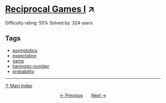 # [Reciprocal Games I](https://projecteuler.net/problem=567) ↗️

Difficulty rating: 55%
Solved by: 324 users
## Tags

- [asymptotics](../tags/asymptotics.md)
- [expectation](../tags/expectation.md)
- [game](../tags/game.md)
- [harmonic-number](../tags/harmonic-number.md)
- [probability](../tags/probability.md)



---

[↑ Main Index](../README.md)


<div align=center><a href='566.md'>← Previous</a> &nbsp;&nbsp; &nbsp;&nbsp;  <a href='568.md'>Next →</a></div>
